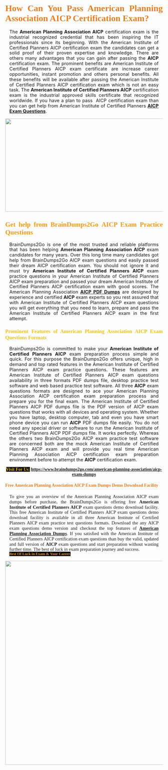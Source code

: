 <h1 style="text-align: justify;"><span style="font-family:Georgia,serif;"><span style="color:#e67e22;"><strong>How Can You Pass American Planning Association AICP Certification Exam?</strong></span></span></h1>

<p style="text-align:justify; margin:0in 10pt"><span style="font-size:11pt"><span style="line-height:115%"><span sans-serif="" style="font-family:Calibri,">The <strong>American Planning Association AICP</strong> certification exam is the industrial recognized credential that has been inspiring the IT professionals since its beginning. With the American Institute of Certified Planners AICP certification exam the candidates can get a solid proof of their proven expertise and knowledge. There are others many advantages that you can gain after passing the <strong> AICP</strong> certification exam. The prominent benefits are American Institute of Certified Planners AICP exam certificate are increase career opportunities, instant promotion and others personal benefits. All these benefits will be available after passing the American Institute of Certified Planners AICP certification exam which is not an easy task. The <strong>American Institute of Certified Planners AICP</strong> certification exam is the industrial approved skills certificate that recognized worldwide. If you have a plan to pass  AICP certification exam than you can get help from American Institute of Certified Planners <strong><a href="https://www.braindumps2go.com/american-planning-association/aicp-exam-dumps">AICP Exam Questions</a></strong>.</span></span></span></p>

<p style="text-align: center;"><a href="https://www.braindumps2go.com/american-planning-association/aicp-exam-dumps"><img alt="" src="https://i.imgur.com/Oa51Xhq.jpeg" style="width: 750px; height: 297px;" /><span style="display: none;"> </span></a></p>

<h2 style="text-align: justify;"><span style="font-family:Georgia,serif;"><span style="color:#f39c12;"><strong>Get help from BrainDumps2Go AICP Exam Practice Questions</strong></span></span></h2>

<p style="text-align:justify; margin:0in 10pt"><span style="font-size:11pt"><span style="line-height:115%"><span sans-serif="" style="font-family:Calibri,">BrainDumps2Go is one of the most trusted and reliable platforms that has been helping <strong>American Planning Association AICP</strong> exam candidates for many years. Over this long time many candidates got help from BrainDumps2Go AICP exam questions and easily passed their dream AICP certification exam. You should not ignore it and must try <strong>American Institute of Certified Planners AICP</strong> exam practice questions in your American Institute of Certified Planners AICP exam preparation and passed your dream American Institute of Certified Planners AICP certification exam with good scores. The American Planning Association <strong><a href="https://www.braindumps2go.com/american-planning-association/aicp-exam-dumps">AICP PDF Dumps</a></strong> are designed by experience and certified <strong> AICP</strong> exam experts so you rest assured that with American Institute of Certified Planners AICP exam questions you will get everything that you need to learn, prepare and pass the American Institute of Certified Planners AICP exam in the first attempt. </span></span></span></p>

<h3 style="text-align: justify;"><span style="font-family:Georgia,serif;"><span style="color:#f1c40f;"><strong>Prominent Features of American Planning Association AICP Exam Questions Formats</strong></span></span></h3>

<p style="text-align:justify; margin:0in 10pt"><span style="font-size:11pt"><span style="line-height:115%"><span sans-serif="" style="font-family:Calibri,">BrainDumps2Go is committed to make your <strong>American Institute of Certified Planners AICP</strong> exam preparation process simple and quick. For this purpose the BrainDumps2Go offers unique, high in demand and top rated features in the American Institute of Certified Planners AICP exam practice questions. These features are American Institute of Certified Planners AICP exam questions availability in three formats PDF dumps file, desktop practice test software and web based practice test software. All three <strong> AICP</strong> exam questions formats are designed to ace your American Planning Association AICP certification exam preparation process and prepare you for the final exam. The American Institute of Certified Planners AICP PDF dumps file is the PDF version of AICP exam questions that works with all devices and operating system. Whether you have laptop, desktop computer, tab and even you have smart phone device you can run <strong> AICP</strong> PDF dumps file easily. You do not need any special driver or software to run the American Institute of Certified Planners AICP PDF dumps file. It works perfectly. Whereas the others two BrainDumps2Go AICP exam practice test software are concerned both are the mock American Institute of Certified Planners AICP exam and will provide you real time American Planning Association AICP certification exam preparation environment before to attempt the <strong> AICP</strong> certification exam.</span></span></span></p>

<p style="text-align: center;"><span style="font-family:Georgia,serif;"><strong><span style="color:#f1c40f;"><span style="background-color:#000000;">Visit For Us:</span></span> <a href="https://www.braindumps2go.com/american-planning-association/aicp-exam-dumps">https://www.braindumps2go.com/american-planning-association/aicp-exam-dumps</a></strong></span></p>

<h4 style="text-align: justify;"><span style="font-family:Georgia,serif;"><span style="color:#e67e22;"><strong>Free American Planning Association AICP Exam Dumps Demo Download Facility</strong></span></span></h4>

<p style="text-align:justify; margin:0in 10pt"><span style="font-size:11pt"><span style="line-height:115%"><span sans-serif="" style="font-family:Calibri,"><span style="font-family:Georgia,serif;">To give you an overview of the American Planning Association AICP exam dumps before purchase, the BrainDumps2Go is offering free <strong>American Institute of Certified Planners AICP</strong> exam questions demo download facility. This free American Institute of Certified Planners AICP exam questions demo download facility is available in all three American Institute of Certified Planners AICP exam practice test questions formats. Download the any AICP exam questions demo version and checkout the top features of <strong><a href="https://www.braindumps2go.com/american-planning-association-exam-dumps">American Planning Association Dumps</a></strong>. If you satisfied with the American Institute of Certified Planners AICP certification exam questions than buy the valid, updated and full version of <strong> AICP</strong> exam questions and start preparation without wasting further time. The best of luck in exam preparation journey and success.</span></span></span></span></p>

<p style="text-align:justify; margin:0in 10pt"><strong><span style="font-size:12px;"><span style="color:#f39c12;"><span style="font-family:Georgia,serif;"><strong><span style="line-height:115%"><span style="background-color:#000000;">Best Of Luck in Exam & Your Career.</span></span></strong></span></span></span></strong></p>

<p style="text-align: center;"><strong><a href="https://www.braindumps2go.com/american-planning-association/aicp-exam-dumps"><img alt="" src="https://i.imgur.com/71HcEHp.jpeg" style="width: 600px; height: 650px;" /></a></strong></p>
